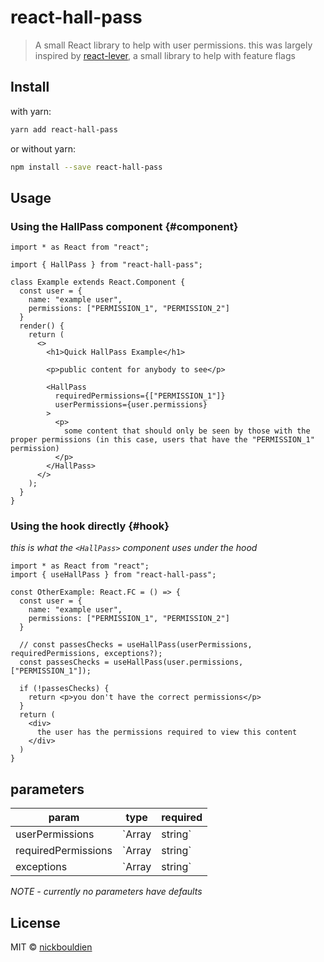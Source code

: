 # react-hall-pass

> A small React library to help with user permissions. this was largely inspired by [react-lever](https://github.com/medipass/react-lever), a small library to help with feature flags

## Install

with yarn:
```bash
yarn add react-hall-pass
```

or without yarn:
```bash
npm install --save react-hall-pass
```

## Usage

### Using the HallPass component {#component}

```tsx
import * as React from "react";

import { HallPass } from "react-hall-pass";

class Example extends React.Component {
  const user = {
    name: "example user",
    permissions: ["PERMISSION_1", "PERMISSION_2"]
  }
  render() {
    return (
      <>
        <h1>Quick HallPass Example</h1>

        <p>public content for anybody to see</p>

        <HallPass
          requiredPermissions={["PERMISSION_1"]}
          userPermissions={user.permissions}
        >
          <p>
            some content that should only be seen by those with the proper permissions (in this case, users that have the "PERMISSION_1" permission)
          </p>
        </HallPass>
      </>
    );
  }
}
```

### Using the hook directly {#hook}
*this is what the `<HallPass>` component uses under the hood*

```tsx
import * as React from "react";
import { useHallPass } from "react-hall-pass";

const OtherExample: React.FC = () => {
  const user = {
    name: "example user",
    permissions: ["PERMISSION_1", "PERMISSION_2"]
  }

  // const passesChecks = useHallPass(userPermissions, requiredPermissions, exceptions?);
  const passesChecks = useHallPass(user.permissions, ["PERMISSION_1"]);

  if (!passesChecks) {
    return <p>you don't have the correct permissions</p>
  }
  return (
    <div>
      the user has the permissions required to view this content
    </div>
  )
}
```

## parameters

| param               | type                     | required |
| ------------------- | ------------------------ | -------- |
| userPermissions     | `Array<string> | string` | `true`   |
| requiredPermissions | `Array<string> | string` | `true`   |
| exceptions          | `Array<string> | string` | `false`  |

*NOTE - currently no parameters have defaults*

## License

MIT © [nickbouldien](https://github.com/nickbouldien)

